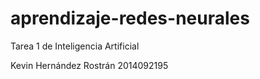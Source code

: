 # aprendizaje-redes-neurales

Tarea 1 de Inteligencia Artificial

Kevin Hernández Rostrán 2014092195